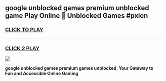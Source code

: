 
## google unblocked games premium unblocked game Play Online 👋 Unblocked Games #pxien
<h3>
<a href="https://premium.freeplayer.one?title=google_unblocked_games_premium&ref=21F">CLICK TO PLAY</a></h3>
<hr>

<h3>
<a href="https://premium.freeplayer.one?title=google_unblocked_games_premium&ref=21F">CLICK 2 PLAY</a>
  
</h3>

<a href="https://premium.freeplayer.one?title=google_unblocked_games_premium&ref=21F/"><img src="https://clearcache.store/games.png"></a>


**google unblocked games premium games unblocked: Your Gateway to Fun and Accessible Online Gaming**
